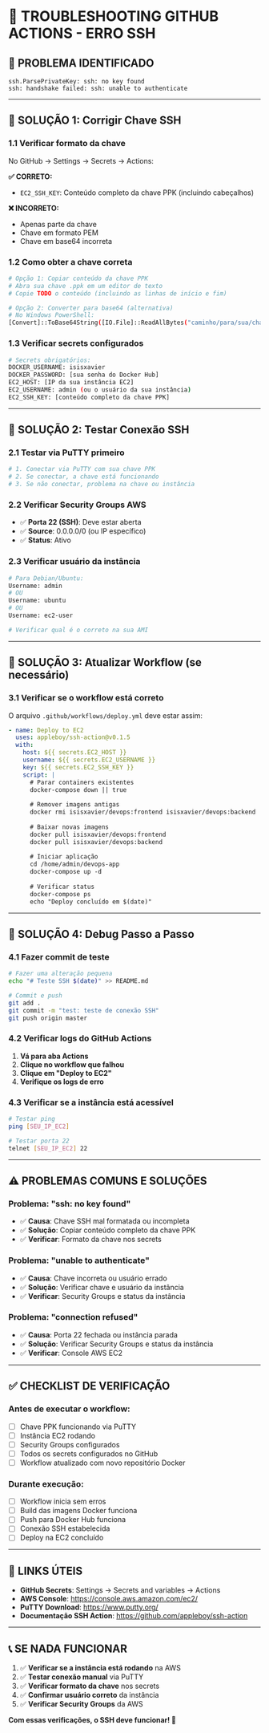 # 🔧 TROUBLESHOOTING GITHUB ACTIONS - ERRO SSH

## **🚨 PROBLEMA IDENTIFICADO**
```
ssh.ParsePrivateKey: ssh: no key found
ssh: handshake failed: ssh: unable to authenticate
```

---

## **🎯 SOLUÇÃO 1: Corrigir Chave SSH**

### **1.1 Verificar formato da chave**
No GitHub → Settings → Secrets → Actions:

**✅ CORRETO:**
- `EC2_SSH_KEY`: Conteúdo completo da chave PPK (incluindo cabeçalhos)

**❌ INCORRETO:**
- Apenas parte da chave
- Chave em formato PEM
- Chave em base64 incorreta

### **1.2 Como obter a chave correta**
```bash
# Opção 1: Copiar conteúdo da chave PPK
# Abra sua chave .ppk em um editor de texto
# Copie TODO o conteúdo (incluindo as linhas de início e fim)

# Opção 2: Converter para base64 (alternativa)
# No Windows PowerShell:
[Convert]::ToBase64String([IO.File]::ReadAllBytes("caminho/para/sua/chave.ppk"))
```

### **1.3 Verificar secrets configurados**
```bash
# Secrets obrigatórios:
DOCKER_USERNAME: isisxavier
DOCKER_PASSWORD: [sua senha do Docker Hub]
EC2_HOST: [IP da sua instância EC2]
EC2_USERNAME: admin (ou o usuário da sua instância)
EC2_SSH_KEY: [conteúdo completo da chave PPK]
```

---

## **🎯 SOLUÇÃO 2: Testar Conexão SSH**

### **2.1 Testar via PuTTY primeiro**
```bash
# 1. Conectar via PuTTY com sua chave PPK
# 2. Se conectar, a chave está funcionando
# 3. Se não conectar, problema na chave ou instância
```

### **2.2 Verificar Security Groups AWS**
- ✅ **Porta 22 (SSH)**: Deve estar aberta
- ✅ **Source**: 0.0.0.0/0 (ou IP específico)
- ✅ **Status**: Ativo

### **2.3 Verificar usuário da instância**
```bash
# Para Debian/Ubuntu:
Username: admin
# OU
Username: ubuntu
# OU
Username: ec2-user

# Verificar qual é o correto na sua AMI
```

---

## **🎯 SOLUÇÃO 3: Atualizar Workflow (se necessário)**

### **3.1 Verificar se o workflow está correto**
O arquivo `.github/workflows/deploy.yml` deve estar assim:

```yaml
- name: Deploy to EC2
  uses: appleboy/ssh-action@v0.1.5
  with:
    host: ${{ secrets.EC2_HOST }}
    username: ${{ secrets.EC2_USERNAME }}
    key: ${{ secrets.EC2_SSH_KEY }}
    script: |
      # Parar containers existentes
      docker-compose down || true
      
      # Remover imagens antigas
      docker rmi isisxavier/devops:frontend isisxavier/devops:backend || true
      
      # Baixar novas imagens
      docker pull isisxavier/devops:frontend
      docker pull isisxavier/devops:backend
      
      # Iniciar aplicação
      cd /home/admin/devops-app
      docker-compose up -d
      
      # Verificar status
      docker-compose ps
      echo "Deploy concluído em $(date)"
```

---

## **🎯 SOLUÇÃO 4: Debug Passo a Passo**

### **4.1 Fazer commit de teste**
```bash
# Fazer uma alteração pequena
echo "# Teste SSH $(date)" >> README.md

# Commit e push
git add .
git commit -m "test: teste de conexão SSH"
git push origin master
```

### **4.2 Verificar logs do GitHub Actions**
1. **Vá para aba Actions**
2. **Clique no workflow que falhou**
3. **Clique em "Deploy to EC2"**
4. **Verifique os logs de erro**

### **4.3 Verificar se a instância está acessível**
```bash
# Testar ping
ping [SEU_IP_EC2]

# Testar porta 22
telnet [SEU_IP_EC2] 22
```

---

## **⚠️ PROBLEMAS COMUNS E SOLUÇÕES**

### **Problema: "ssh: no key found"**
- ✅ **Causa**: Chave SSH mal formatada ou incompleta
- ✅ **Solução**: Copiar conteúdo completo da chave PPK
- ✅ **Verificar**: Formato da chave nos secrets

### **Problema: "unable to authenticate"**
- ✅ **Causa**: Chave incorreta ou usuário errado
- ✅ **Solução**: Verificar chave e usuário da instância
- ✅ **Verificar**: Security Groups e status da instância

### **Problema: "connection refused"**
- ✅ **Causa**: Porta 22 fechada ou instância parada
- ✅ **Solução**: Verificar Security Groups e status da instância
- ✅ **Verificar**: Console AWS EC2

---

## **✅ CHECKLIST DE VERIFICAÇÃO**

### **Antes de executar o workflow:**
- [ ] Chave PPK funcionando via PuTTY
- [ ] Instância EC2 rodando
- [ ] Security Groups configurados
- [ ] Todos os secrets configurados no GitHub
- [ ] Workflow atualizado com novo repositório Docker

### **Durante execução:**
- [ ] Workflow inicia sem erros
- [ ] Build das imagens Docker funciona
- [ ] Push para Docker Hub funciona
- [ ] Conexão SSH estabelecida
- [ ] Deploy na EC2 concluído

---

## **🔗 LINKS ÚTEIS**

- **GitHub Secrets**: Settings → Secrets and variables → Actions
- **AWS Console**: https://console.aws.amazon.com/ec2/
- **PuTTY Download**: https://www.putty.org/
- **Documentação SSH Action**: https://github.com/appleboy/ssh-action

---

## **📞 SE NADA FUNCIONAR**

1. ✅ **Verificar se a instância está rodando** na AWS
2. ✅ **Testar conexão manual** via PuTTY
3. ✅ **Verificar formato da chave** nos secrets
4. ✅ **Confirmar usuário correto** da instância
5. ✅ **Verificar Security Groups** da AWS

**Com essas verificações, o SSH deve funcionar! 🚀**

